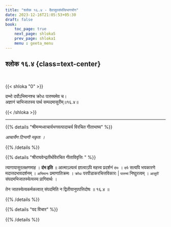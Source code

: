 ```yaml
---
title: "श्लोक १६.४ - दैवासुरसंपत्विभागयोग"
date: 2023-12-16T21:05:53+05:30
draft: false
book:
    toc_page: true
    next_page: shloka5
    prev_page: shloka1
    menu : geeta_menu
---
```




## श्लोक १६.४ {class=text-center}

<br/>

{{< shloka  "0"  >}}

दम्भो दर्पोऽभिमानश्च क्रोधः पारुष्यमेव च।  
अज्ञानं चाभिजातस्य पार्थ सम्पदमासुरीम्॥१६.४॥

{{< /shloka >}}

---


{{% details "श्रीमन्मध्वाचार्यभगवत्पादाचर्य विरचित  गीताभाष्य" %}}

*आचार्येण टिप्पणी नकृतः ।*

{{% /details %}}



{{% details "श्रीराघवेन्द्रतीर्थविरचित गीताविवृत्तिः " %}}

त्यागायासुरलक्षणमाह । **दंभ इति** ॥ 
आत्माऽल्पत्वं ज्ञात्वाऽपि महत्त्व प्रदर्शनं `दंभः` । 
`दर्पः` सत्यपि भयकारणे मदात्तदभावदर्शनम्‌ ।
`अभिमानः` प्रमाणातिक्रमः ।
`क्रोधः` परपीडाकरचित्तविकारः |
`पारुष्यं` निष्ठुरत्वम्‌ ।
`आसुरीं` संपदमभिजातस्येत्यस्य प्रागिवार्थः ।   

तेन जातस्येत्यकर्मकत्वात् संपदमिति न 
द्वितीयानुपपत्तिदोषः ॥ १६.४ ॥

{{% /details %}}



{{% details "पद विचार" %}}


{{% /details %}}
